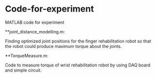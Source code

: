 # Code-for-experiment
MATLAB code for experiment

**joint_distance_modelling.m:

Finding optimized joint positions for the finger rehabilitation robot so that the robot could produce maximum torque about the joints.

**TorqueMeasure.m:

Code to measure torque of wrist rehabilitation robot by using DAQ board and simple circuit. 
